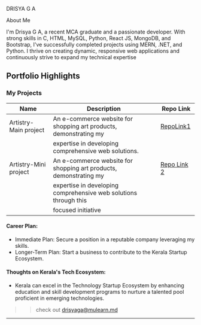 DRISYA G A

About Me

I'm Drisya G A, a recent MCA graduate and a passionate developer. With strong skills in C, HTML, MySQL, Python, React JS, MongoDB, and Bootstrap, I've successfully completed projects using MERN, .NET, and Python. I thrive on creating dynamic, responsive web applications and continuously strive to expand my technical expertise

## Portfolio Highlights

### My Projects

| Name                | Description                                                               | Repo Link                                                             |
|---------------------|---------------------------------------------------------------------------|-----------------------------------------------------------------------|
|Artistry-Main project|  An e-commerce website for shopping art products, demonstrating my        | [RepoLink1](https://github.com/drisyaga123/Artistry_web_Application)|          |
|                     | expertise in developing comprehensive web solutions.                      |                                                                       |
|Artistry-Mini project| An e-commerce website for shopping art products, demonstrating my         |[Repo Link 2](https://github.com/drisyaga123/Web_app)                   |
|                     |expertise in developing comprehensive web solutions through this           |                                                                       |
|                     |  focused initiative                                                       |                                                                       |


#### Career Plan:

- Immediate Plan: Secure a position in a reputable company leveraging my skills.
- Longer-Term Plan: Start a business to contribute to the Kerala Startup Ecosystem.

#### Thoughts on Kerala's Tech Ecosystem:

- Kerala can excel in the Technology Startup Ecosystem by enhancing education and skill development programs to nurture a talented pool proficient in emerging technologies.
>> check out [drisyaga@mulearn.md](./profiles/drisyaga@mulearn.md)

---
